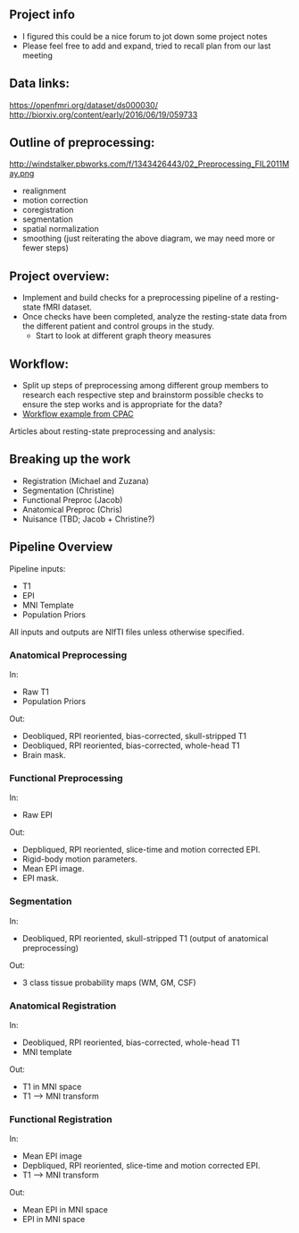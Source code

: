 ## Project info

- I figured this could be a nice forum to jot down some project notes
- Please feel free to add and expand, tried to recall plan from our last meeting

## Data links:
https://openfmri.org/dataset/ds000030/
http://biorxiv.org/content/early/2016/06/19/059733

## Outline of preprocessing:
http://windstalker.pbworks.com/f/1343426443/02_Preprocessing_FIL2011May.png
- realignment
- motion correction
- coregistration
- segmentation
- spatial normalization
- smoothing
(just reiterating the above diagram, we may need more or fewer steps)

## Project overview:
- Implement and build checks for a preprocessing pipeline of a resting-state fMRI
dataset.
- Once checks have been completed, analyze the resting-state data from the different
patient and control groups in the study.
  - Start to look at different graph theory measures

## Workflow:
- Split up steps of preprocessing among different group members to research each
respective step and brainstorm possible checks to ensure the step works and
is appropriate for the data?
- [Workflow example from CPAC](http://fcp-indi.github.io/docs/user/running.html)

Articles about resting-state preprocessing and analysis:

## Breaking up the work
- Registration (Michael and Zuzana)
- Segmentation (Christine)
- Functional Preproc (Jacob)
- Anatomical Preproc (Chris)
- Nuisance (TBD; Jacob + Christine?)

## Pipeline Overview

Pipeline inputs:
- T1
- EPI
- MNI Template
- Population Priors

All inputs and outputs are NIfTI files unless otherwise specified.

### Anatomical Preprocessing

In:
- Raw T1
- Population Priors

Out: 
- Deobliqued, RPI reoriented, bias-corrected, skull-stripped T1
- Deobliqued, RPI reoriented, bias-corrected, whole-head T1
- Brain mask.

### Functional Preprocessing

In: 
- Raw EPI

Out:
- Depbliqued, RPI reoriented, slice-time and motion corrected EPI.
- Rigid-body motion parameters.
- Mean EPI image.
- EPI mask.

### Segmentation

In:
- Deobliqued, RPI reoriented, skull-stripped T1 (output of anatomical preprocessing)

Out:
- 3 class tissue probability maps (WM, GM, CSF)

### Anatomical Registration

In:
- Deobliqued, RPI reoriented, bias-corrected, whole-head T1
- MNI template

Out:
- T1 in MNI space
- T1 --> MNI transform

### Functional Registration

In: 
- Mean EPI image
- Depbliqued, RPI reoriented, slice-time and motion corrected EPI.
- T1 --> MNI transform

Out:
- Mean EPI in MNI space
- EPI in MNI space
